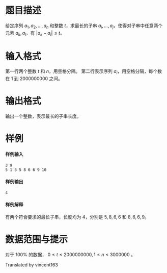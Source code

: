 
# 题目描述

给定序列 $a_1, a_2, ..., a_n$ 和整数 $t$，求最长的子串 $a_i, ..., a_j$，使得对子串中任意两个元素 $a_k, a_l$，有 $|a_k - a_l| \le t$。

# 输入格式

第一行两个整数 $t$ 和 $n$，用空格分隔。
第二行表示序列 $a_i$，用空格分隔，每个数在 $1$ 到 $2000000000$ 之间。

# 输出格式

输出一个整数，表示最长的子串长度。

# 样例

#### 样例输入
```plain
3 9
5 1 3 5 8 6 6 9 10
```

#### 样例输出
```plain
4
```

#### 样例解释
有两个符合要求的最长子串，长度均为 $4$，分别是 $5,8,6,6$ 和 $8,6,6,9$。

# 数据范围与提示

对于 $100\%$ 的数据， $0 \le t \le 2000000000, 1\le n \le 3000000$ 。

Translated by vincent163

